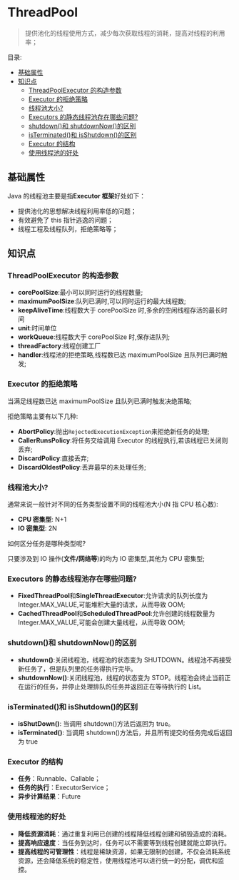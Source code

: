 # ThreadPool <!-- omit in toc -->

> 提供池化的线程使用方式，减少每次获取线程的消耗，提高对线程的利用率；

目录:

- [基础属性](#基础属性)
- [知识点](#知识点)
  - [ThreadPoolExecutor 的构造参数](#threadpoolexecutor-的构造参数)
  - [Executor 的拒绝策略](#executor-的拒绝策略)
  - [线程池大小?](#线程池大小)
  - [Executors 的静态线程池存在哪些问题?](#executors-的静态线程池存在哪些问题)
  - [shutdown()和 shutdownNow()的区别](#shutdown和-shutdownnow的区别)
  - [isTerminated()和 isShutdown()的区别](#isterminated和-isshutdown的区别)
  - [Executor 的结构](#executor-的结构)
  - [使用线程池的好处](#使用线程池的好处)

## 基础属性

Java 的线程池主要是指**Executor 框架**好处如下：

- 提供池化的思想解决线程利用率低的问题；
- 有效避免了 this 指针逃逸的问题；
- 线程工程及线程队列，拒绝策略等；

## 知识点

### ThreadPoolExecutor 的构造参数

- **corePoolSize**:最小可以同时运行的线程数量;
- **maximumPoolSize**:队列已满时,可以同时运行的最大线程数;
- **keepAliveTime**:线程数大于 corePoolSize 时,多余的空闲线程存活的最长时间
- **unit**:时间单位
- **workQueue**:线程数大于 corePoolSize 时,保存进队列;
- **threadFactory**:线程创建工厂
- **handler**:线程池的拒绝策略,线程数已达 maximumPoolSize 且队列已满时触发;

### Executor 的拒绝策略

当满足线程数已达 maximumPoolSize 且队列已满时触发决绝策略;

拒绝策略主要有以下几种:

- **AbortPolicy**:抛出`RejectedExecutionException`来拒绝新任务的处理;
- **CallerRunsPolicy**:将任务交给调用 Executor 的线程执行,若该线程已关闭则丢弃;
- **DiscardPolicy**:直接丢弃;
- **DiscardOldestPolicy**:丢弃最早的未处理任务;

### 线程池大小?

通常来说一般针对不同的任务类型设置不同的线程池大小(N 指 CPU 核心数):

- **CPU 密集型**: N+1
- **IO 密集型**: 2N

如何区分任务是哪种类型呢?

只要涉及到 IO 操作(**文件/网络等**)的均为 IO 密集型,其他为 CPU 密集型;

### Executors 的静态线程池存在哪些问题?

- **FixedThreadPool**和**SingleThreadExecutor**:允许请求的队列长度为 Integer.MAX_VALUE,可能堆积大量的请求，从而导致 OOM;
- **CachedThreadPool**和**ScheduledThreadPool**:允许创建的线程数量为 Integer.MAX_VALUE,可能会创建大量线程，从而导致 OOM;

### shutdown()和 shutdownNow()的区别

- **shutdown()**:关闭线程池，线程池的状态变为 SHUTDOWN。线程池不再接受新任务了，但是队列里的任务得执行完毕。
- **shutdownNow()**:关闭线程池，线程的状态变为 STOP。线程池会终止当前正在运行的任务，并停止处理排队的任务并返回正在等待执行的 List。

### isTerminated()和 isShutdown()的区别

- **isShutDown()**: 当调用 shutdown()方法后返回为 true。
- **isTerminated()**: 当调用 shutdown()方法后，并且所有提交的任务完成后返回为 true

### Executor 的结构

- **任务**：Runnable、Callable；
- **任务的执行**：ExecutorService；
- **异步计算结果**：Future

### 使用线程池的好处

- **降低资源消耗**：通过重复利用已创建的线程降低线程创建和销毁造成的消耗。
- **提高响应速度**：当任务到达时，任务可以不需要等到线程创建就能立即执行。
- **提高线程的可管理性**：线程是稀缺资源，如果无限制的创建，不仅会消耗系统资源，还会降低系统的稳定性，使用线程池可以进行统一的分配，调优和监控。
